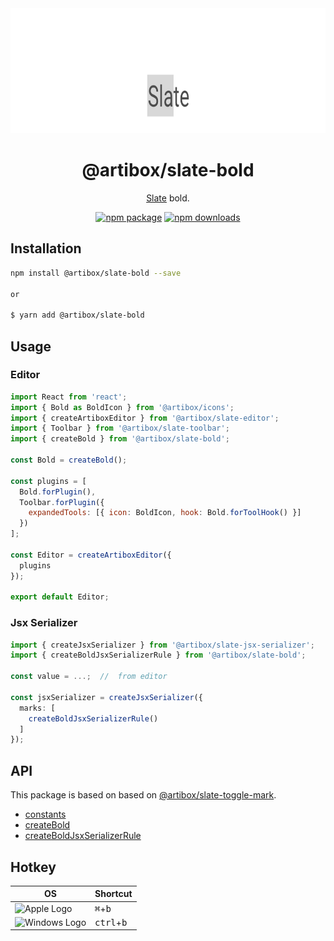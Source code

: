 <div align="center">
  <img
    src="https://raw.githubusercontent.com/ianstormtaylor/slate/master/docs/images/banner.png"
    height="200"
  />
</div>

<h1 align="center">@artibox/slate-bold</h1>

<div align="center">

[Slate](https://github.com/ianstormtaylor/slate) bold.

[![npm package](https://img.shields.io/npm/v/@artibox/slate-bold.svg?maxAge=60)](https://www.npmjs.com/package/@artibox/slate-bold)
[![npm downloads](https://img.shields.io/npm/dt/@artibox/slate-bold.svg?maxAge=60)](https://www.npmjs.com/package/@artibox/slate-bold)

</div>

## Installation

```bash
npm install @artibox/slate-bold --save

or

$ yarn add @artibox/slate-bold
```

## Usage

### Editor

```js
import React from 'react';
import { Bold as BoldIcon } from '@artibox/icons';
import { createArtiboxEditor } from '@artibox/slate-editor';
import { Toolbar } from '@artibox/slate-toolbar';
import { createBold } from '@artibox/slate-bold';

const Bold = createBold();

const plugins = [
  Bold.forPlugin(),
  Toolbar.forPlugin({
    expandedTools: [{ icon: BoldIcon, hook: Bold.forToolHook() }]
  })
];

const Editor = createArtiboxEditor({
  plugins
});

export default Editor;
```

### Jsx Serializer

```ts
import { createJsxSerializer } from '@artibox/slate-jsx-serializer';
import { createBoldJsxSerializerRule } from '@artibox/slate-bold';

const value = ...;  //  from editor

const jsxSerializer = createJsxSerializer({
  marks: [
    createBoldJsxSerializerRule()
  ]
});
```

## API

This package is based on based on [@artibox/slate-toggle-mark](../slate-toggle-mark/README.md).

- [constants](./src/constants.ts)
- [createBold](./src/bold.ts)
- [createBoldJsxSerializerRule](./src/jsx-serializer.ts)

## Hotkey

| OS                       | Shortcut                     |
| ------------------------ | ---------------------------- |
| ![Apple Logo][apple]     | <kbd>⌘</kbd>+<kbd>b</kbd>    |
| ![Windows Logo][windows] | <kbd>ctrl</kbd>+<kbd>b</kbd> |

[apple]: https://cdn2.iconfinder.com/data/icons/designer-skills/128/apple-ios-system-platform-os-mac-linux-48.png
[windows]: https://cdn2.iconfinder.com/data/icons/designer-skills/128/windows-48.png
